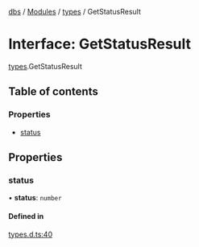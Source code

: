 [dbs](../README.md) / [Modules](../modules.md) / [types](../modules/types.md) / GetStatusResult

# Interface: GetStatusResult

[types](../modules/types.md).GetStatusResult

## Table of contents

### Properties

- [status](types.GetStatusResult.md#status)

## Properties

### status

• **status**: `number`

#### Defined in

[types.d.ts:40](https://github.com/oceanprotocol/dbs.js/blob/5c4c168/src/types.d.ts#L40)
